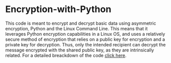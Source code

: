 # Encryption-with-Python

This code is meant to encrypt and decrypt basic data using asymmetric encryption, Python and the Linux Command Line. This means that it leverages Python encryption capabilities in a Linux OS, and uses a relatively secure method of encryption that relies on a public key for encryption and a private key for decryption. Thus, only the intended recipient can decrypt the message encrypted with the shared public key, as they are intrinsically related. For a detailed breackdown of the code [click here](https://rafael-santamaria-ortega.github.io/encrypt_python.html).
